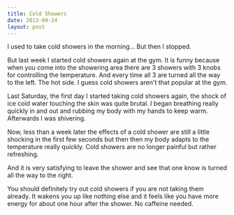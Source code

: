```yaml
---
title: Cold Showers
date: 2013-09-24
layout: post
---
```

I used to take cold showers in the morning... But then I stopped.

But last week I started cold showers again at the gym. It is funny because when you come into the showering area there are 3 showers with 3 knobs for controlling the temperature. And every time all 3 are turned all the way to the left. The hot side. I guess cold showers aren't that popular at the gym.

Last Saturday, the first day I started taking cold showers again, the shock of ice cold water touching the skin was quite brutal. I began breathing really quickly in and out and rubbing my body with my hands to keep warm. Afterwards I was shivering.

Now, less than a week later the effects of a cold shower are still a little shocking in the first few seconds but then then my body adapts to the temperature really quickly. Cold showers are no longer painful but rather refreshing.

And it is very satisfying to leave the shower and see that one know is  turned all the way to the right.

You should definitely try out cold showers if you are not taking them already. It wakens you up like nothing else and it feels like you have more energy for about one hour after the shower. No caffeine needed.

